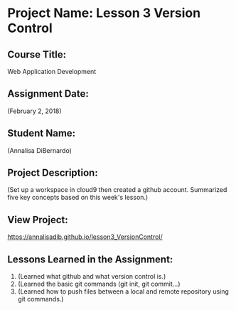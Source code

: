 # Project Name:  Lesson 3 Version Control


## Course Title:
Web Application Development

## Assignment Date:  
(February 2, 2018)

## Student Name:  
(Annalisa DiBernardo)

## Project Description:
(Set up a workspace in cloud9 then created a github account. Summarized five key concepts based on this week's lesson.)

## View Project:
https://annalisadib.github.io/lesson3_VersionControl/

## Lessons Learned in the Assignment:
1. (Learned what github and what version control is.)
2. (Learned the basic git commands (git init, git commit...)
3. (Learned how to push files between a local and remote repository using git commands.)

